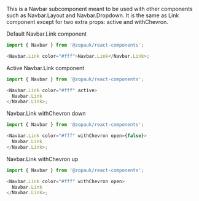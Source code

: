 This is a Navbar subcomponent meant to be used with other components such as Navbar.Layout and Navbar.Dropdown.
It is the same as Link component except for two extra props: active and withChevron.

Default Navbar.Link component

```js { "props": { "style": { "backgroundColor": "#00B9A7" } } }
import { Navbar } from '@zopauk/react-components';

<Navbar.Link color="#fff">Navbar.Link</Navbar.Link>;
```

Active Navbar.Link component

```js { "props": { "style": { "backgroundColor": "#00B9A7" } } }
import { Navbar } from '@zopauk/react-components';

<Navbar.Link color="#fff" active>
  Navbar.Link
</Navbar.Link>;
```

Navbar.Link withChevron down

```js { "props": { "style": { "backgroundColor": "#00B9A7" } } }
import { Navbar } from '@zopauk/react-components';

<Navbar.Link color="#fff" withChevron open={false}>
  Navbar.Link
</Navbar.Link>;
```

Navbar.Link withChevron up

```js { "props": { "style": { "backgroundColor": "#00B9A7" } } }
import { Navbar } from '@zopauk/react-components';

<Navbar.Link color="#fff" withChevron open>
  Navbar.Link
</Navbar.Link>;
```
